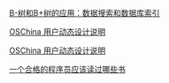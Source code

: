 [B-树和B+树的应用：数据搜索和数据库索引](http://zhaohe162.lofter.com/post/9e177_2b2cd74)

[OSChina 用户动态设计说明](http://www.oschina.net/question/12_70252)

[OSChina 用户动态设计说明](http://www.oschina.net/question/12_70587)

[一个合格的程序员应该读过哪些书](http://my.oschina.net/justjavac/blog/66624)
